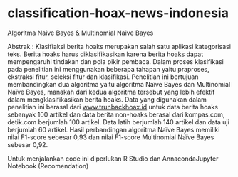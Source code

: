 # classification-hoax-news-indonesia

Algoritma Naive Bayes & Multinomial Naive Bayes

Abstrak :
Klasifiaksi berita hoaks merupakan salah satu aplikasi kategorisasi teks. Berita hoaks harus diklasifikasikan karena berita hoaks dapat mempengaruhi tindakan dan pola pikir pembaca. Dalam proses klasifikasi pada penelitian ini menggunakan beberapa tahapan yaitu praproses, ekstraksi fitur, seleksi fitur dan klasifikasi. Penelitian ini bertujuan membandingkan dua algoritma yaitu algoritma Naïve Bayes dan Multinomial Naïve Bayes, manakah dari kedua algoritma tersebut yang lebih efektif dalam mengklasifikasikan berita hoaks. Data yang digunakan dalam penelitian ini berasal dari www.trunbackhoax.id untuk data berita hoaks sebanyak 100 artikel dan data berita non-hoaks berasal dari kompas.com, detik.com berjumlah 100 artikel. Data latih berjumlah 140 artikel dan data uji berjumlah 60 artikel. Hasil perbandingan algoritma Naïve Bayes memiliki nilai F1-score sebesar 0,93 dan nilai F1-score Multinomial Naïve Bayes sebesar 0,92.

Untuk menjalankan code ini diperlukan R Studio dan AnnacondaJupyter Notebook (Recomendation)
